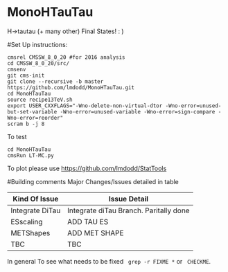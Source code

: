 MonoHTauTau
==========

H->tautau (+ many other) Final States! : )


#Set Up instructions:

```
cmsrel CMSSW_8_0_20 #for 2016 analysis
cd CMSSW_8_0_20/src/
cmsenv
git cms-init 
git clone --recursive -b master https://github.com/lmdodd/MonoHTauTau.git   
cd MonoHTauTau
source recipe13TeV.sh
export USER_CXXFLAGS="-Wno-delete-non-virtual-dtor -Wno-error=unused-but-set-variable -Wno-error=unused-variable -Wno-error=sign-compare -Wno-error=reorder"
scram b -j 8
```

To test 

```
cd MonoHTauTau
cmsRun LT-MC.py
```


To plot please use https://github.com/lmdodd/StatTools

#Building comments
Major Changes/Issues detailed in table

| Kind Of Issue  | Issue Detail |
| ------------- | ------------- |
| Integrate DiTau  | Integrate diTau Branch. Paritally done |
| ESscaling | ADD TAU ES |
| METShapes | ADD MET SHAPE |
| TBC | TBC |

In general To see what needs to be fixed ``` grep -r FIXME *``` or ``` CHECKME```.



